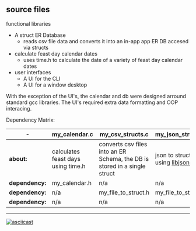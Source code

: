 ## source files

functional libraries

* A struct ER Database
	* reads csv file data and converts it into an in-app app ER DB accesed via structs
* calculate feast day calendar dates
	* uses time.h to calculate the date of a variety of feast day calendar dates
* user interfaces
	* A UI for the CLI
	* A UI for a window desktop

With the exception of the UI's, the calendar and db were designed arround standard gcc libraries. The UI's required extra data formatting and OOP interacing.

Dependency Matrix:

| - | my_calendar.c | my_csv_structs.c | my_json_structs.c | my_tty_ui.c | my_gtk3_api.c |
| - | --- | --- | --- | --- | --- |
| __about:__ | calculates feast days using time.h | converts csv files into an ER Schema, the DB is stored in a single struct | json to struct using [libjson-c](https://github.com/json-c/json-c) | command line terminal interface GUI | Gtk3 desktop window application GUI|
| __dependency:__ | my_calendar.h | n/a | n/a| my_calendar.h | my_calendar.h |
| __dependency:__ | n/a | my_file_to_struct.h |my_file_to_struct.h | my_file_to_struct.h | my_file_to_struct.h |
| __dependency:__ | n/a | n/a | n/a | my_tty_ui.h | my_gtk3_api.h |

---

[![asciicast](https://asciinema.org/a/266585.svg)](https://asciinema.org/a/266585)
